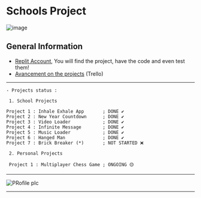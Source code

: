 # Schools Project

![image](https://user-images.githubusercontent.com/93956198/142100344-b94f5b86-81d0-4b34-bb8d-f7aba2195135.png)

## General Information

* [Replit Account](https://replit.com/@FrederickSorel), You will find the project, have the code and even test them!
* [Avancement on the projects](https://trello.com/b/xZeV9HRr/projet-prog) (Trello)
 
<hr>

```
- Projects status :
 
 1. School Projects
 
Project 1 : Inhale Exhale App       ; DONE ✔️
Project 2 : New Year Countdown      ; DONE ✔️
Project 3 : Video Loader            ; DONE ✔️
Project 4 : Infinite Message        ; DONE ✔️
Project 5 : Music Loader            ; DONE ✔️
Project 6 : Hanged Man              ; DONE ✔️
Project 7 : Brick Breaker (*)       ; NOT STARTED ❌

 2. Personal Projects
 
 Project 1 : Multiplayer Chess Game ; ONGOING 🟡

```

<hr>

![PRofile pIc](https://user-images.githubusercontent.com/93956198/140847402-0b5dfbf9-b7f0-4729-aa45-74cac18fa2ec.jpg) 

<hr>
